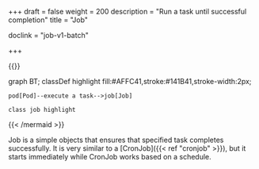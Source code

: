 +++
draft = false
weight = 200
description = "Run a task until successful completion"
title = "Job"

doclink = "job-v1-batch"

+++

{{<mermaid>}}

graph BT;
    classDef highlight fill:#AFFC41,stroke:#141B41,stroke-width:2px;
    
    pod[Pod]--execute a task-->job[Job]

    class job highlight

{{< /mermaid >}}

Job is a simple objects that ensures that specified task completes successfully. It is very similar to a [CronJob]({{< ref "cronjob" >}}), but it starts immediately while CronJob works based on a schedule.
 